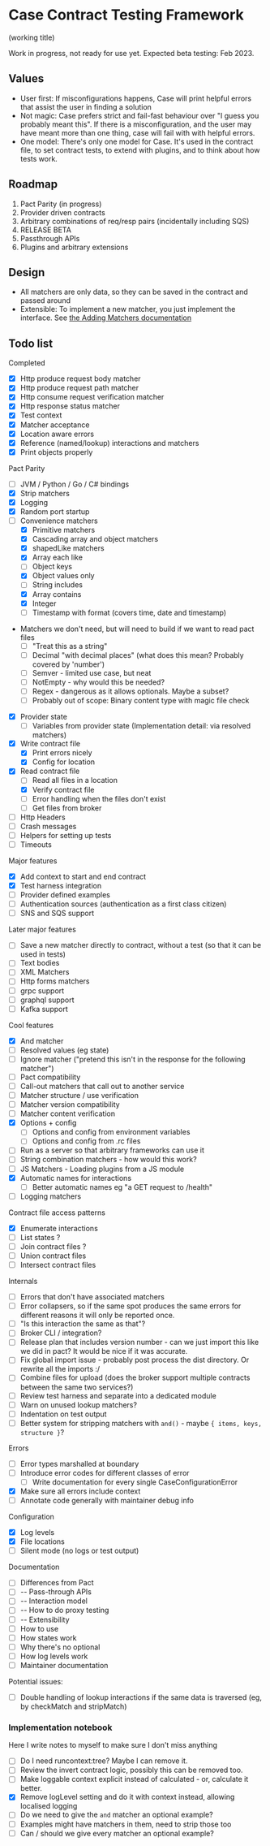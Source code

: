 # Case Contract Testing Framework

(working title)

Work in progress, not ready for use yet. Expected beta testing: Feb 2023.

## Values

- User first: If misconfigurations happens, Case will print helpful errors that assist the user in finding a solution
- Not magic: Case prefers strict and fail-fast behaviour over "I guess you probably meant this".
  If there is a misconfiguration, and the user may have meant more than one thing, case will fail with with helpful errors.
- One model: There's only one model for Case. It's used in the contract file, to set contract tests, to extend with plugins, and to think about how tests work.

## Roadmap

1. Pact Parity (in progress)
2. Provider driven contracts
3. Arbitrary combinations of req/resp pairs (incidentally including SQS)
4. RELEASE BETA
5. Passthrough APIs
6. Plugins and arbitrary extensions

## Design

- All matchers are only data, so they can be saved in the contract and passed around
- Extensible: To implement a new matcher, you just implement the interface. See [the Adding Matchers documentation](./docs/maintainers//AddingMatchers.md)

## Todo list

Completed

- [x] Http produce request body matcher
- [x] Http produce request path matcher
- [x] Http consume request verification matcher
- [x] Http response status matcher
- [x] Test context
- [x] Matcher acceptance
- [x] Location aware errors
- [x] Reference (named/lookup) interactions and matchers
- [x] Print objects properly

Pact Parity

- [ ] JVM / Python / Go / C# bindings
- [x] Strip matchers
- [x] Logging
- [x] Random port startup
- [ ] Convenience matchers
  - [x] Primitive matchers
  - [x] Cascading array and object matchers
  - [x] shapedLike matchers
  - [x] Array each like
  - [ ] Object keys
  - [x] Object values only
  - [ ] String includes
  - [x] Array contains
  - [x] Integer
  - [ ] Timestamp with format (covers time, date and timestamp)
- Matchers we don't need, but will need to build if we want to read pact files
  - [ ] "Treat this as a string"
  - [ ] Decimal "with decimal places" (what does this mean? Probably covered by 'number')
  - [ ] Semver - limited use case, but neat
  - [ ] NotEmpty - why would this be needed?
  - [ ] Regex - dangerous as it allows optionals. Maybe a subset?
  - [ ] Probably out of scope: Binary content type with magic file check
- [x] Provider state
  - [ ] Variables from provider state (Implementation detail: via resolved matchers)
- [x] Write contract file
  - [x] Print errors nicely
  - [x] Config for location
- [x] Read contract file
  - [ ] Read all files in a location
  - [x] Verify contract file
  - [ ] Error handling when the files don't exist
  - [ ] Get files from broker
- [ ] Http Headers
- [ ] Crash messages
- [ ] Helpers for setting up tests
- [ ] Timeouts

Major features

- [x] Add context to start and end contract
- [x] Test harness integration
- [ ] Provider defined examples
- [ ] Authentication sources (authentication as a first class citizen)
- [ ] SNS and SQS support

Later major features

- [ ] Save a new matcher directly to contract, without a test (so that it can be used in tests)
- [ ] Text bodies
- [ ] XML Matchers
- [ ] Http forms matchers
- [ ] grpc support
- [ ] graphql support
- [ ] Kafka support

Cool features

- [x] And matcher
- [ ] Resolved values (eg state)
- [ ] Ignore matcher ("pretend this isn't in the response for the following matcher")
- [ ] Pact compatibility
- [ ] Call-out matchers that call out to another service
- [ ] Matcher structure / use verification
- [ ] Matcher version compatibility
- [ ] Matcher content verification
- [x] Options + config
  - [ ] Options and config from environment variables
  - [ ] Options and config from .rc files
- [ ] Run as a server so that arbitrary frameworks can use it
- [ ] String combination matchers - how would this work?
- [ ] JS Matchers - Loading plugins from a JS module
- [x] Automatic names for interactions
  - [ ] Better automatic names eg "a GET request to /health"
- [ ] Logging matchers

Contract file access patterns

- [x] Enumerate interactions
- [ ] List states ?
- [ ] Join contract files ?
- [ ] Union contract files
- [ ] Intersect contract files

Internals

- [ ] Errors that don't have associated matchers
- [ ] Error collapsers, so if the same spot produces the same errors for different reasons it will only be reported once.
- [ ] "Is this interaction the same as that"?
- [ ] Broker CLI / integration?
- [ ] Release plan that includes version number - can we just import this like we did in pact? It would be nice if it was accurate.
- [ ] Fix global import issue - probably post process the dist directory. Or rewrite all the imports :/
- [ ] Combine files for upload (does the broker support multiple contracts between the same two services?)
- [ ] Review test harness and separate into a dedicated module
- [ ] Warn on unused lookup matchers?
- [ ] Indentation on test output
- [ ] Better system for stripping matchers with `and()` - maybe `{ items, keys, structure }`?

Errors

- [ ] Error types marshalled at boundary
- [ ] Introduce error codes for different classes of error
  - [ ] Write documentation for every single CaseConfigurationError
- [x] Make sure all errors include context
- [ ] Annotate code generally with maintainer debug info

Configuration

- [x] Log levels
- [x] File locations
- [ ] Silent mode (no logs or test output)

Documentation

- [ ] Differences from Pact
- [ ] -- Pass-through APIs
- [ ] -- Interaction model
- [ ] -- How to do proxy testing
- [ ] -- Extensibility
- [ ] How to use
- [ ] How states work
- [ ] Why there's no optional
- [ ] How log levels work
- [ ] Maintainer documentation

Potential issues:

- [ ] Double handling of lookup interactions if the same data is traversed (eg, by checkMatch and stripMatch)

### Implementation notebook

Here I write notes to myself to make sure I don't miss anything

- [ ] Do I need runcontext:tree? Maybe I can remove it.
- [ ] Review the invert contract logic, possibly this can be removed too.
- [ ] Make loggable context explicit instead of calculated - or, calculate it better.
- [x] Remove logLevel setting and do it with context instead, allowing localised logging
- [ ] Do we need to give the `and` matcher an optional example?
- [ ] Examples might have matchers in them, need to strip those too
- [ ] Can / should we give every matcher an optional example?
